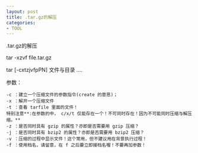 ```yaml
---
layout: post
title: .tar.gz的解压
categories:
- TOOL
---
```


.tar.gz的解压

tar -xzvf file.tar.gz

tar [-cxtzjvfpPN] 文件与目录 ....

参数：

	-c ：建立一个压缩文件的参数指令(create 的意思)；
	-x ：解开一个压缩文件
	-t ：查看 tarfile 里面的文件！
	特别注意**:在参数的中， c/x/t 仅能存在一个！不可同时存在！因为不可能同时压缩与解压缩。**
	-z ：是否同时具有 gzip 的属性？亦即是否需要用 gzip 压缩？
	-j ：是否同时具有 bzip2 的属性？亦即是否需要用 bzip2 压缩？
	-v ：压缩的过程中显示文件！这个常用，但不建议用在背景执行过程！
	-f ：使用档名，请留意，在 f 之后要立即接档名喔！不要再加参数！
